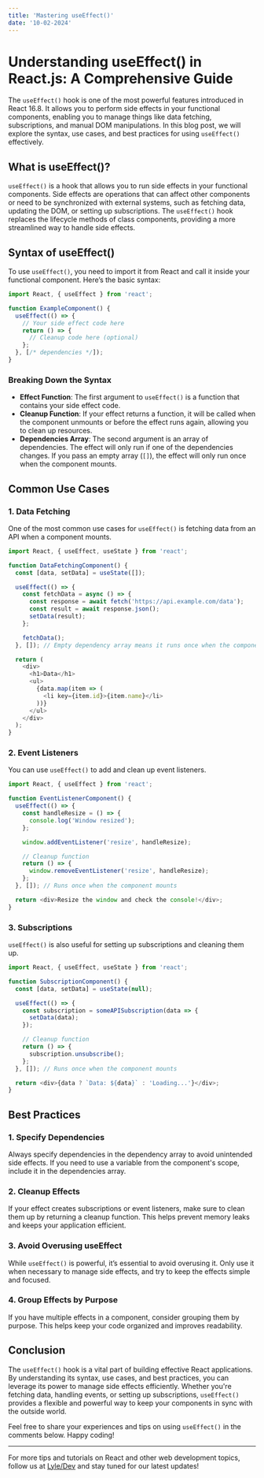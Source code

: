 ```yaml
---
title: 'Mastering useEffect()'
date: '10-02-2024'
---
```


# Understanding useEffect() in React.js: A Comprehensive Guide

The `useEffect()` hook is one of the most powerful features introduced in React 16.8. It allows you to perform side effects in your functional components, enabling you to manage things like data fetching, subscriptions, and manual DOM manipulations. In this blog post, we will explore the syntax, use cases, and best practices for using `useEffect()` effectively.

## What is useEffect()?

`useEffect()` is a hook that allows you to run side effects in your functional components. Side effects are operations that can affect other components or need to be synchronized with external systems, such as fetching data, updating the DOM, or setting up subscriptions. The `useEffect()` hook replaces the lifecycle methods of class components, providing a more streamlined way to handle side effects.

## Syntax of useEffect()

To use `useEffect()`, you need to import it from React and call it inside your functional component. Here’s the basic syntax:

```javascript
import React, { useEffect } from 'react';

function ExampleComponent() {
  useEffect(() => {
    // Your side effect code here
    return () => {
      // Cleanup code here (optional)
    };
  }, [/* dependencies */]);
}
```

### Breaking Down the Syntax

- **Effect Function**: The first argument to `useEffect()` is a function that contains your side effect code.
- **Cleanup Function**: If your effect returns a function, it will be called when the component unmounts or before the effect runs again, allowing you to clean up resources.
- **Dependencies Array**: The second argument is an array of dependencies. The effect will only run if one of the dependencies changes. If you pass an empty array (`[]`), the effect will only run once when the component mounts.

## Common Use Cases

### 1. Data Fetching

One of the most common use cases for `useEffect()` is fetching data from an API when a component mounts.

```javascript
import React, { useEffect, useState } from 'react';

function DataFetchingComponent() {
  const [data, setData] = useState([]);

  useEffect(() => {
    const fetchData = async () => {
      const response = await fetch('https://api.example.com/data');
      const result = await response.json();
      setData(result);
    };

    fetchData();
  }, []); // Empty dependency array means it runs once when the component mounts

  return (
    <div>
      <h1>Data</h1>
      <ul>
        {data.map(item => (
          <li key={item.id}>{item.name}</li>
        ))}
      </ul>
    </div>
  );
}
```

### 2. Event Listeners

You can use `useEffect()` to add and clean up event listeners.

```javascript
import React, { useEffect } from 'react';

function EventListenerComponent() {
  useEffect(() => {
    const handleResize = () => {
      console.log('Window resized');
    };

    window.addEventListener('resize', handleResize);

    // Cleanup function
    return () => {
      window.removeEventListener('resize', handleResize);
    };
  }, []); // Runs once when the component mounts

  return <div>Resize the window and check the console!</div>;
}
```

### 3. Subscriptions

`useEffect()` is also useful for setting up subscriptions and cleaning them up.

```javascript
import React, { useEffect, useState } from 'react';

function SubscriptionComponent() {
  const [data, setData] = useState(null);

  useEffect(() => {
    const subscription = someAPISubscription(data => {
      setData(data);
    });

    // Cleanup function
    return () => {
      subscription.unsubscribe();
    };
  }, []); // Runs once when the component mounts

  return <div>{data ? `Data: ${data}` : 'Loading...'}</div>;
}
```

## Best Practices

### 1. Specify Dependencies

Always specify dependencies in the dependency array to avoid unintended side effects. If you need to use a variable from the component's scope, include it in the dependencies array.

### 2. Cleanup Effects

If your effect creates subscriptions or event listeners, make sure to clean them up by returning a cleanup function. This helps prevent memory leaks and keeps your application efficient.

### 3. Avoid Overusing useEffect

While `useEffect()` is powerful, it’s essential to avoid overusing it. Only use it when necessary to manage side effects, and try to keep the effects simple and focused.

### 4. Group Effects by Purpose

If you have multiple effects in a component, consider grouping them by purpose. This helps keep your code organized and improves readability.

## Conclusion

The `useEffect()` hook is a vital part of building effective React applications. By understanding its syntax, use cases, and best practices, you can leverage its power to manage side effects efficiently. Whether you're fetching data, handling events, or setting up subscriptions, `useEffect()` provides a flexible and powerful way to keep your components in sync with the outside world.

Feel free to share your experiences and tips on using `useEffect()` in the comments below. Happy coding!

---

For more tips and tutorials on React and other web development topics, follow us at [Lyle/Dev](https://lyle.dev) and stay tuned for our latest updates!
